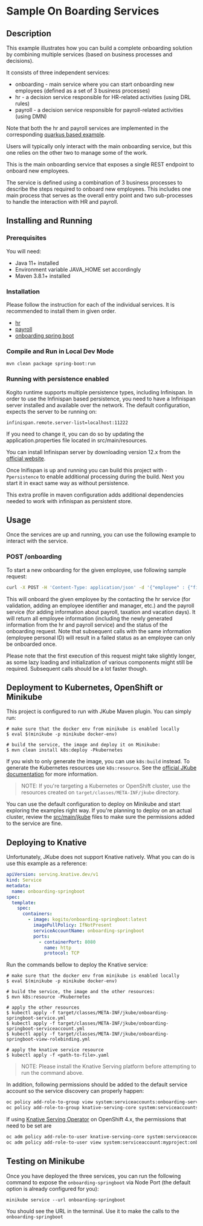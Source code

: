 # Sample On Boarding Services

## Description

This example illustrates how you can build a complete onboarding solution by combining multiple services (based on
business processes and decisions).

It consists of three independent services:

* onboarding - main service where you can start onboarding new employees (defined as a set of 3 business processes)
* hr - a decision service responsible for HR-related activities (using DRL rules)
* payroll - a decision service responsible for payroll-related activities (using DMN)

Note that both the hr and payroll services are implemented in the corresponding [quarkus based example](../../kogito-quarkus-examples/onboarding-example/).

Users will typically only interact with the main onboarding service, but this one relies on the other two to manage some
of the work.

This is the main onboarding service that exposes a single REST endpoint to onboard new employees.

The service is defined using a combination of 3 business processes to describe the steps required to onboard new
employees. This includes one main process that serves as the overall entry point and two sub-processes to handle the
interaction with HR and payroll.

## Installing and Running

### Prerequisites

You will need:

- Java 11+ installed
- Environment variable JAVA_HOME set accordingly
- Maven 3.8.1+ installed

### Installation

Please follow the instruction for each of the individual services. It is recommended to install them in given order.

* [hr](../../kogito-quarkus-examples/onboarding-example/hr/README.md)
* [payroll](../../kogito-quarkus-examples/onboarding-example/payroll/README.md)
* [onboarding spring boot](README.md)

### Compile and Run in Local Dev Mode

```
mvn clean package spring-boot:run
```

### Running with persistence enabled

Kogito runtime supports multiple persistence types, including Infinispan. In order to use the Infinispan based
persistence, you need to have a Infinispan server installed and available over the network. The default configuration,
expects the server to be running on:

```
infinispan.remote.server-list=localhost:11222
```

If you need to change it, you can do so by updating the application.properties file located in src/main/resources.

You can install Infinispan server by downloading version 12.x from
the [official website](https://infinispan.org/download/).

Once Inifispan is up and running you can build this project with `-Ppersistence` to enable additional processing during
the build. Next you start it in exact same way as without persistence.

This extra profile in maven configuration adds additional dependencies needed to work with infinispan as persistent
store.

## Usage

Once the services are up and running, you can use the following example to interact with the service.

### POST /onboarding

To start a new onboarding for the given employee, use following sample request:

```sh
curl -X POST -H 'Content-Type: application/json' -d '{"employee" : {"firstName" : "Mark", "lastName" : "Test", "personalId" : "xxx-yy-zzz", "birthDate" : "1995-12-10T14:50:12.123+02:00", "address" : {"country" : "US", "city" : "Boston", "street" : "any street 3", "zipCode" : "10001"}}}' http://localhost:8080/onboarding
```

This will onboard the given employee by the contacting the hr service (for validation, adding an employee identifier and
manager, etc.) and the payroll service (for adding information about payroll, taxation and vacation days). It will
return all employee information (including the newly generated information from the hr and payroll service) and the
status of the onboarding request. Note that subsequent calls with the same information (employee personal ID) will
result in a failed status as an employee can only be onboarded once.

Please note that the first execution of this request might take slightly longer, as some lazy loading and initialization
of various components might still be required. Subsequent calls should be a lot faster though.

## Deployment to Kubernetes, OpenShift or Minikube

This project is configured to run with JKube Maven plugin. You can simply run:

```shell
# make sure that the docker env from minikube is enabled locally
$ eval $(minikube -p minikube docker-env)

# build the service, the image and deploy it on Minikube:
$ mvn clean install k8s:deploy -Pkubernetes
```

If you wish to only generate the image, you can use `k8s:build` instead. To generate the Kubernetes resources
use `k8s:resource`. See the [official JKube documentation](https://www.eclipse.org/jkube/docs/kubernetes-maven-plugin)
for more information.

> NOTE: If you're targeting a Kubernetes or OpenShift cluster, use the resources created on `target/classes/META-INF/jkube` directory.

You can use the default configuration to deploy on Minikube and start exploring the examples right way. If you're
planning to deploy on an actual cluster, review the [src/main/jkube](src/main/jkube) files to make sure the permissions
added to the service are fine.

## Deploying to Knative

Unfortunately, JKube does not support Knative natively. What you can do is use this example as a reference:

````yaml
apiVersion: serving.knative.dev/v1
kind: Service
metadata:
  name: onboarding-springboot
spec:
  template:
    spec:
      containers:
        - image: kogito/onboarding-springboot:latest
          imagePullPolicy: IfNotPresent
          serviceAccountName: onboarding-springboot
          ports:
            - containerPort: 8080
              name: http
              protocol: TCP
````

Run the commands bellow to deploy the Knative service:

```shell
# make sure that the docker env from minikube is enabled locally
$ eval $(minikube -p minikube docker-env)

# build the service, the image and the other resources:
$ mvn k8s:resource -Pkubernetes

# apply the other resources
$ kubectl apply -f target/classes/META-INF/jkube/onboarding-springboot-service.yml
$ kubectl apply -f target/classes/META-INF/jkube/onboarding-springboot-serviceaccount.yml
$ kubectl apply -f target/classes/META-INF/jkube/onboarding-springboot-view-rolebinding.yml

# apply the knative service resource
$ kubectl apply -f <path-to-file>.yaml
```

> NOTE: Please install the Knative Serving platform before attempting to run the command above.

In addition, following permissions should be added to the default service account so the service discovery can properly
happen:

```sh
oc policy add-role-to-group view system:serviceaccounts:onboarding-service -n istio-system
oc policy add-role-to-group knative-serving-core system:serviceaccounts:onboarding-service -n default
```

If using [Knative Serving Operator](https://github.com/knative/serving-operator) on OpenShift 4.x, the permissions that
need to be set are

```sh
oc adm policy add-role-to-user knative-serving-core system:serviceaccount:myproject:onboarding-service -n default
oc adm policy add-role-to-user view system:serviceaccount:myproject:onboarding-service -n istio-system
```

## Testing on Minikube

Once you have deployed the three services, you can run the following command to expose the `onboarding-springboot` via
Node Port (the default option is already configured for you):

```shell
minikube service --url onboarding-springboot
```

You should see the URL in the terminal. Use it to make the calls to the `onboarding-springboot`
